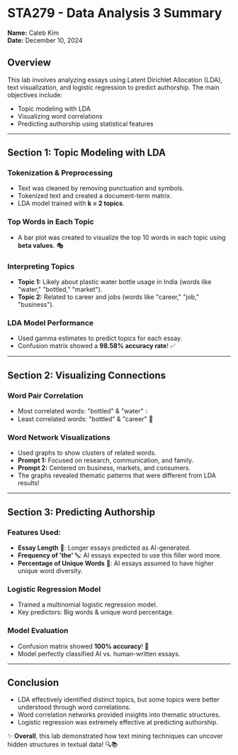 # STA279 - Data Analysis 3 Summary

**Name:** Caleb Kim  
**Date:** December 10, 2024

## Overview

This lab involves analyzing essays using Latent Dirichlet Allocation (LDA), text visualization, and logistic regression to predict authorship. The main objectives include:

- Topic modeling with LDA
- Visualizing word correlations
- Predicting authorship using statistical features

---

## Section 1: Topic Modeling with LDA

### Tokenization & Preprocessing
- Text was cleaned by removing punctuation and symbols.
- Tokenized text and created a document-term matrix.
- LDA model trained with **k = 2 topics**.

### Top Words in Each Topic
- A bar plot was created to visualize the top 10 words in each topic using **beta values**. 🎭

### Interpreting Topics
- **Topic 1:** Likely about plastic water bottle usage in India (words like "water," "bottled," "market").
- **Topic 2:** Related to career and jobs (words like "career," "job," "business").

### LDA Model Performance
- Used gamma estimates to predict topics for each essay.
- Confusion matrix showed a **98.58% accuracy rate**! ✅

---

## Section 2: Visualizing Connections

### Word Pair Correlation
- Most correlated words: "bottled" & "water" 💧
- Least correlated words: "bottled" & "career" 🚫

### Word Network Visualizations
- Used graphs to show clusters of related words.
- **Prompt 1:** Focused on research, communication, and family.
- **Prompt 2:** Centered on business, markets, and consumers.
- The graphs revealed thematic patterns that were different from LDA results!

---

## Section 3: Predicting Authorship

### Features Used:
- **Essay Length** 📏: Longer essays predicted as AI-generated.
- **Frequency of 'the'** 🔤: AI essays expected to use this filler word more.
- **Percentage of Unique Words** 📝: AI essays assumed to have higher unique word diversity.

### Logistic Regression Model
- Trained a multinomial logistic regression model.
- Key predictors: Big words & unique word percentage.

### Model Evaluation
- Confusion matrix showed **100% accuracy**! 🚀
- Model perfectly classified AI vs. human-written essays.

---

## Conclusion
- LDA effectively identified distinct topics, but some topics were better understood through word correlations.
- Word correlation networks provided insights into thematic structures.
- Logistic regression was extremely effective at predicting authorship.

✨ **Overall**, this lab demonstrated how text mining techniques can uncover hidden structures in textual data! 🔍📚
